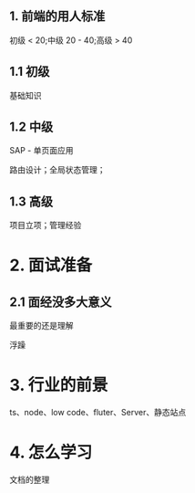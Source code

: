 ## 1. 前端的用人标准
初级 < 20;中级 20 - 40;高级 > 40

## 1.1 初级
基础知识

## 1.2 中级
SAP - 单页面应用

路由设计；全局状态管理；

## 1.3 高级
项目立项；管理经验

# 2. 面试准备

## 2.1 面经没多大意义
最重要的还是理解

浮躁

# 3. 行业的前景
ts、node、low code、fluter、Server、静态站点

# 4. 怎么学习
文档的整理